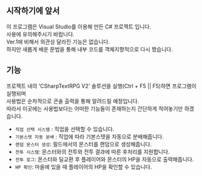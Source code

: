 ## 시작하기에 앞서

이 프로그램은 Visual Studio를 이용해 만든 C# 프로젝트 입니다.  
사용에 유의해주시기 바랍니다.  
Ver.1에 비해서 외관상 달라진 기능은 없습니다.  
하지만 새롭게 배운 문법을 통해 내부 코드를 객체지향적으로 다시 짰습니다.

## 기능

프로젝트 내의 'CSharpTextRPG V2' 솔루션을 실행(Ctrl + F5 || F5)하면 프로그램이 실행되며  
사용법은 순차적으로 콘솔 출력을 통해 알려드릴 예정입니다.  
따라서 이곳에는 사용법보다는 어떠한 기능들이 존재하는지 간단하게 적어놓기만 하겠습니다.

- `직업 선택 시스템` : 직업을 선택할 수 있습니다.
- `기본스텟 자동 분배` : 직업에 따라 기본스텟을 자동으로 분배해줍니다.
- `랜덤 몬스터 생성`: 필드에서의 몬스터를 랜덤으로 생성해줍니다.
- `전투 시스템`: 몬스터와의 전투와 전투 결과에 따른 후처리를 지원합니다.
- `전투 로그`: 몬스터와 딜교환 후 플레이어와 몬스터의 HP을 자동으로 출력해줍니다.
- `HP 확인`: 마을에 있을 때 플레이어의 HP을 확인할 수 있습니다.
